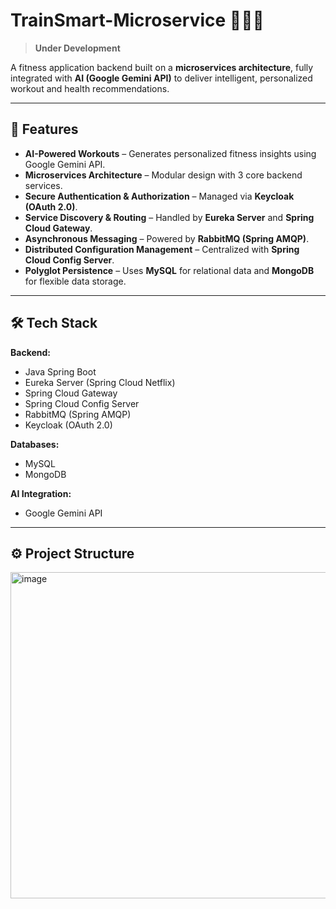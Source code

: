 # TrainSmart-Microservice 🏋️‍♂️🤖
> **Under Development**

A fitness application backend built on a **microservices architecture**, fully integrated with **AI (Google Gemini API)** to deliver intelligent, personalized workout and health recommendations.

---

## 🚀 Features
- **AI-Powered Workouts** – Generates personalized fitness insights using Google Gemini API.
- **Microservices Architecture** – Modular design with 3 core backend services.
- **Secure Authentication & Authorization** – Managed via **Keycloak (OAuth 2.0)**.
- **Service Discovery & Routing** – Handled by **Eureka Server** and **Spring Cloud Gateway**.
- **Asynchronous Messaging** – Powered by **RabbitMQ (Spring AMQP)**.
- **Distributed Configuration Management** – Centralized with **Spring Cloud Config Server**.
- **Polyglot Persistence** – Uses **MySQL** for relational data and **MongoDB** for flexible data storage.

---

## 🛠️ Tech Stack

**Backend:**
- Java Spring Boot
- Eureka Server (Spring Cloud Netflix)
- Spring Cloud Gateway
- Spring Cloud Config Server
- RabbitMQ (Spring AMQP)
- Keycloak (OAuth 2.0)

**Databases:**
- MySQL
- MongoDB

**AI Integration:**
- Google Gemini API

---

## ⚙️ Project Structure

<img width="1072" height="522" alt="image" src="https://github.com/user-attachments/assets/db728d91-f16f-4e48-b09f-b4f8952e2f48" />


